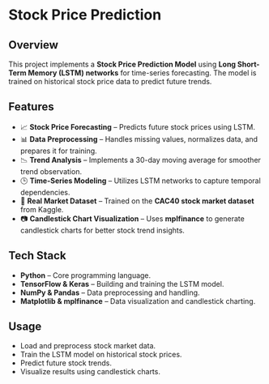 # Stock Price Prediction

## Overview
This project implements a **Stock Price Prediction Model** using **Long Short-Term Memory (LSTM) networks** for time-series forecasting. The model is trained on historical stock price data to predict future trends.

## Features
- 📈 **Stock Price Forecasting** – Predicts future stock prices using LSTM.
- 📊 **Data Preprocessing** – Handles missing values, normalizes data, and prepares it for training.
- 📉 **Trend Analysis** – Implements a 30-day moving average for smoother trend observation.
- 🕒 **Time-Series Modeling** – Utilizes LSTM networks to capture temporal dependencies.
- 🏦 **Real Market Dataset** – Trained on the **CAC40 stock market dataset** from Kaggle.
- 📷 **Candlestick Chart Visualization** – Uses **mplfinance** to generate candlestick charts for better stock trend insights.

## Tech Stack
- **Python** – Core programming language.
- **TensorFlow & Keras** – Building and training the LSTM model.
- **NumPy & Pandas** – Data preprocessing and handling.
- **Matplotlib & mplfinance** – Data visualization and candlestick charting.


## Usage
- Load and preprocess stock market data.
- Train the LSTM model on historical stock prices.
- Predict future stock trends.
- Visualize results using candlestick charts.

